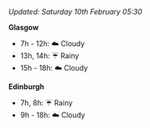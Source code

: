 *Updated: Saturday 10th February 05:30*

**Glasgow**

* 7h - 12h: :cloud: Cloudy
* 13h, 14h: :umbrella: Rainy
* 15h - 18h: :cloud: Cloudy

**Edinburgh**

* 7h, 8h: :umbrella: Rainy
* 9h - 18h: :cloud: Cloudy
